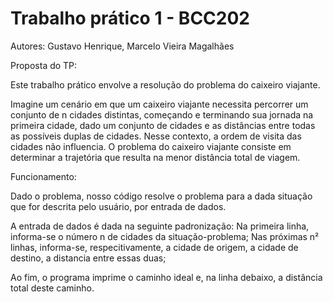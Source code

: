 # Trabalho prático 1 - BCC202
Autores: Gustavo Henrique, Marcelo Vieira Magalhães



Proposta do TP:

Este trabalho prático envolve a resolução do problema do caixeiro viajante.

Imagine um cenário em que um caixeiro viajante necessita percorrer um conjunto de n cidades distintas,
começando e terminando sua jornada na primeira cidade, dado um conjunto de cidades e as distâncias entre
todas as possíveis duplas de cidades. Nesse contexto, a ordem de visita das cidades não influencia. O
problema do caixeiro viajante consiste em determinar a trajetória que resulta na menor distância total de
viagem.



Funcionamento:

Dado o problema, nosso código resolve o problema para a dada situação que for descrita pelo usuário, por entrada de dados.

A entrada de dados é dada na seguinte padronização:
Na primeira linha, informa-se o número n de cidades da situação-problema;
Nas próximas n² linhas, informa-se, respecitivamente, a cidade de origem, a cidade de destino, a distancia entre essas duas;

Ao fim, o programa imprime o caminho ideal e, na linha debaixo, a distância total deste caminho.
